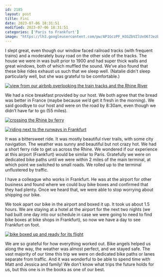 ```yaml
---
id: 2185
layout: post
title: Fini
date: 2023-07-06 18:31:51
modified: 2023-07-06 18:31:51
categories: ['Paris to Frankfurt']
image: "https://lh3.googleusercontent.com/pw/AP1GczPF_H3GZbVZlUvO67JezbURWZliIevUXHMrNlo9pfXh51RneWCirwNA6hn93f64n18UL-HH7XcNWbKM4Zjkgbelijh0rzC-2uxU-YHvF6CHp-ZSmTnY=s0"
---
```



I slept great, even though our window faced railroad tracks (with frequent trains) and a moderately busy road on the other side of the tracks. The house we were in was built prior to 1900 and had super thick walls and great windows, both of which muffled the sound. We’ve also found that these bike rides exhaust us such that we sleep well. (Natalie didn't sleep particularly well, but she was grateful to be comfortable.)


[![view from our airbnb overlooking the train tracks and the Rhine River](https://lh3.googleusercontent.com/pw/AP1GczPeVTqmr-1HBxdEDzW55Il_mLeQ3_0hycK-svUd30WLMsTVtijGfP2UMA6ly4JDmEaF7xmyjpysBVOtJ0CHWu-UWZa09VHEnD-uOfNVJzRS7_aZHa0O=w600-h315-p-k)](https://photos.app.goo.gl/VrEe4WKjgkwum6USA)



We had a nice breakfast provided by our host. We both agree that the bread was better in France (maybe because we’d get it fresh in the morning). We said goodbye to our host and were on the road by 8:30am, even though we didn’t have far to go (55 miles).

[![crossing the Rhine by ferry](https://lh3.googleusercontent.com/pw/AP1GczOjid0FyBGClussLDjZSR6y9NcovGZPs0JXI8NH8GIYNwAnWbG5DWYJzWfanUpC8xOomgyJpmwulrUS0HzoDZj7pzNeoVeL0geN55gVXNy3hN-0V31y=w600-h315-p-k)](https://photos.app.goo.gl/tV7d8g7EyG7id5iUA)

[![riding next to the runways in Frankfurt](https://lh3.googleusercontent.com/pw/AP1GczMEXJcYUTYLw8HbZg-LZPPoSmp7nlNuPAEQc7f1BT6_d9Bh8bJiZUmFIp89JQ-I5mnAXvAa3TvfYfHlpNQGdH9_-sjD5uYFg__jGc7tJN-U9nmSThmV=w600-h315-p-k)](https://photos.app.goo.gl/PvSKPpJkzM9ZkgBx8)

It was a bittersweet ride. It was mostly beautiful river trails, with some city navigation. The weather was sunny and beautiful but not crazy hot. We had a short ferry ride to get us across the Rhine. We wondered if our experience at this airport (Frankfurt) would be similar to Paris. Gratefully we were on dedicated bike paths until we were within 2 miles of the main terminal, at which point we switched to small roads. We rolled up to the terminal unflustered by traffic. 




I have a colleague who works in Frankfurt. He was at the airport for other business and found where we could buy bike boxes and confirmed that they had plenty. Once we heard that, we were able to stop worrying about shipping our bike.


We took apart our bike in the airport and boxed it up. It took us about 1.5 hours. We are staying at a hotel at the airport for the next two nights (we had built one day into our schedule in case we were going to need to find bike boxes at bike shops in Frankfurt), so now we have a day to see Frankfurt on foot.

[![bike boxed up and ready for its flight](https://lh3.googleusercontent.com/pw/AP1GczPnZCRyVAqhmHrISS0sRNFVw_q6aDyGG2kxmjh4NQtSOyPu-MJ2EyvHTH7ctjdpSdUycpZ1kQE-FenfHYNW0DkESZLFnhmm5PpdLZB6Kae3dqWPFVoC=s0)](https://photos.app.goo.gl/aYPsfdeFVLWGEUVF9)

We are so grateful for how everything worked out. Bike angels helped us along the way, the weather was almost perfect, and we stayed safe. The vast majority of our time this trip we were on dedicated bike paths or lanes separate from traffic. And it was wonderful to be able to spend time with Matt and Jessica and family! We don’t know what trips the future holds for us, but this one is in the books as one of our best.



